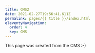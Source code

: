 ```yaml
---
title: CMS2
date: 2021-02-27T19:56:41.611Z
permalink: pages/{{ title }}/index.html
eleventyNavigation:
  order: 4
  key: CMS
---
```

This page was created from the CMS :-)